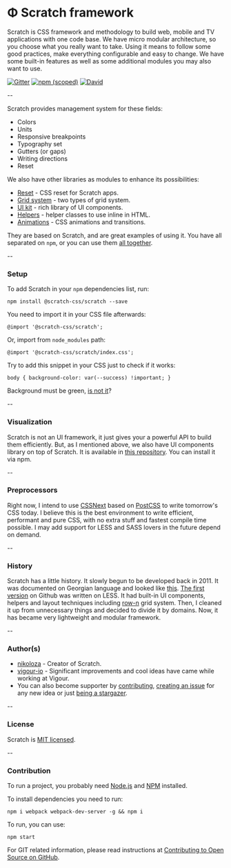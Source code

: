 # Φ Scratch framework

Scratch is CSS framework and methodology to build web, mobile and TV applications with one code base. We have micro modular architecture, so you choose what you really want to take. Using it means to follow some good practices, make everything configurable and easy to change. We have some built-in features as well as some additional modules you may also want to use.

[![Gitter](https://img.shields.io/gitter/room/nwjs/nw.js.svg)](https://gitter.im/scratch-css/)
[![npm (scoped)](https://img.shields.io/npm/v/@nikoloza/scratch.svg)](https://www.npmjs.com/package/@nikoloza/scratch)
[![David](https://img.shields.io/david/scratch-css/scratch.svg)](https://www.npmjs.com/package/@nikoloza/scratch)

--

Scratch provides management system for these fields:

- Colors
- Units
- Responsive breakpoints
- Typography set
- Gutters (or gaps)
- Writing directions
- Reset

We also have other libraries as modules to enhance its possibilities:

- [Reset](https://github.com/scratch-css/reset) - CSS reset for Scratch apps.
- [Grid system](https://github.com/scratch-css/grid) - two types of grid system.
- [UI kit](https://github.com/scratch-css/ui) - rich library of UI components.
- [Helpers](https://github.com/scratch-css/helpers) - helper classes to use inline in HTML.
- [Animations](https://github.com/scratch-css/animations) - CSS animations and transitions.

They are based on Scratch, and are great examples of using it. You have all separated on `npm`, or you can use them [all together](https://github.com/scratch-css/all).

--

### Setup

To add Scratch in your `npm` dependencies list, run:

    npm install @scratch-css/scratch --save

You need to import it in your CSS file afterwards:

    @import '@scratch-css/scratch';

Or, import from `node_modules` path:

    @import '@scratch-css/scratch/index.css';

Try to add this snippet in your CSS just to check if it works:

    body { background-color: var(--success) !important; }

Background must be green, [is not it](https://github.com/scratch-css/scratch/issues)?

--

### Visualization
Scratch is not an UI framework, it just gives your a powerful API to build them efficiently. But, as I mentioned above, we also have UI components library on top of Scratch. It is available in [this repository](https://github.com/scratch-css/ui). You can install it via npm.

--

### Preprocessors
Right now, I intend to use [CSSNext](http://cssnext.io/) based on [PostCSS](http://postcss.org/) to write tomorrow's CSS today. I believe this is the best environment to write efficient, performant and pure CSS, with no extra stuff and fastest compile time possible. I may add support for LESS and SASS lovers in the future depend on demand.

--

### History
Scratch has a little history. It slowly begun to be developed back in 2011. It was documented on Georgian language and looked like [this](https://www.facebook.com/Radius.LLC/photos/a.293699317317685.70946.290079811012969/299426610078289/?type=3&theater). [The first version](https://github.com/nikoloza/scratch) on Github was written on LESS. It had built-in UI components, helpers and layout techniques including [row-n](https://github.com/nikoloza/row-n-grid) grid system. Then, I cleaned it up from unnecessary things and decided to divide it by domains. Now, it has became very lightweight and modular framework.


--

### Author(s)
- [nikoloza](https://github.com/nikoloza) - Creator of Scratch.
- [vigour-io](https://github.com/vigour-io) - Significant improvements and cool ideas have came while working at Vigour.
- You can also become supporter by [contributing](#contribution), [creating an issue](https://github.com/scratch-css/scratch/issues) for any new idea or just [being a stargazer](https://github.com/scratch-css/scratch/stargazers).

--

### License
Scratch is [MIT licensed](LICENSE).

--

### Contribution
To run a project, you probably need [Node.js](https://nodejs.org/en/download/) and [NPM](https://docs.npmjs.com/cli/install) installed.

To install dependencies you need to run:

    npm i webpack webpack-dev-server -g && npm i

To run, you can use:

    npm start

For GIT related information, please read instructions at [Contributing to Open Source on GitHub](https://guides.github.com/activities/contributing-to-open-source/).

